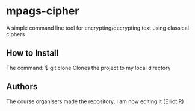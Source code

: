 # mpags-cipher
A simple command line tool for encrypting/decrypting text using classical ciphers
## How to Install
The command:
$ git clone <repourl> <localdir>
Clones the project to my local directory
## Authors
The course organisers made the repository, I am now editing it (Elliot R)
